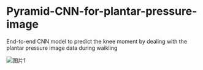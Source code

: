 # Pyramid-CNN-for-plantar-pressure-image
End-to-end CNN model to predict the knee moment by dealing with the plantar pressure image data during waikling


![图片1](https://github.com/Qinfelix/Pyramid-CNN-for-plantar-pressure-image/assets/101391988/5afe1af8-f00b-46d4-b2da-803c9b83565a)
